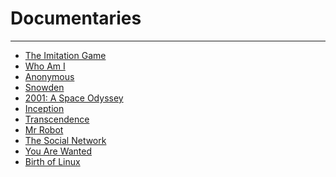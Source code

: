 # Documentaries
---
* [The Imitation Game]()
* [Who Am I]()
* [Anonymous]()
* [Snowden]()
* [2001: A Space Odyssey]()
* [Inception]()
* [Transcendence]()
* [Mr Robot]()
* [The Social Network]()
* [You Are Wanted]()
* [Birth of Linux]()

